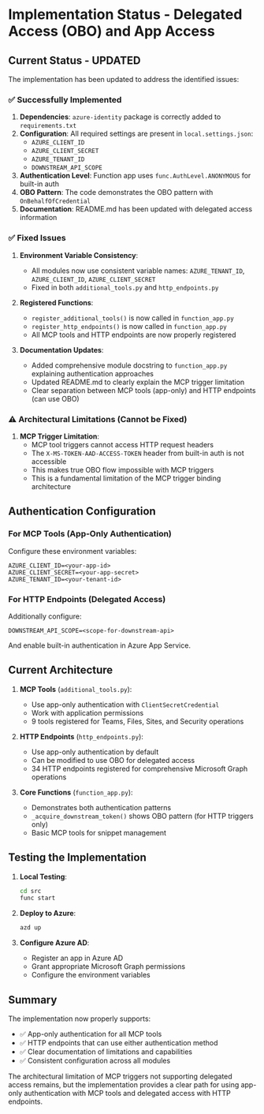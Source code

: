 # Implementation Status - Delegated Access (OBO) and App Access

## Current Status - UPDATED

The implementation has been updated to address the identified issues:

### ✅ Successfully Implemented

1. **Dependencies**: `azure-identity` package is correctly added to `requirements.txt`
2. **Configuration**: All required settings are present in `local.settings.json`:
   - `AZURE_CLIENT_ID`
   - `AZURE_CLIENT_SECRET`
   - `AZURE_TENANT_ID`
   - `DOWNSTREAM_API_SCOPE`
3. **Authentication Level**: Function app uses `func.AuthLevel.ANONYMOUS` for built-in auth
4. **OBO Pattern**: The code demonstrates the OBO pattern with `OnBehalfOfCredential`
5. **Documentation**: README.md has been updated with delegated access information

### ✅ Fixed Issues

1. **Environment Variable Consistency**: 
   - All modules now use consistent variable names: `AZURE_TENANT_ID`, `AZURE_CLIENT_ID`, `AZURE_CLIENT_SECRET`
   - Fixed in both `additional_tools.py` and `http_endpoints.py`

2. **Registered Functions**: 
   - `register_additional_tools()` is now called in `function_app.py`
   - `register_http_endpoints()` is now called in `function_app.py`
   - All MCP tools and HTTP endpoints are now properly registered

3. **Documentation Updates**:
   - Added comprehensive module docstring to `function_app.py` explaining authentication approaches
   - Updated README.md to clearly explain the MCP trigger limitation
   - Clear separation between MCP tools (app-only) and HTTP endpoints (can use OBO)

### ⚠️ Architectural Limitations (Cannot be Fixed)

1. **MCP Trigger Limitation**: 
   - MCP tool triggers cannot access HTTP request headers
   - The `X-MS-TOKEN-AAD-ACCESS-TOKEN` header from built-in auth is not accessible
   - This makes true OBO flow impossible with MCP triggers
   - This is a fundamental limitation of the MCP trigger binding architecture

## Authentication Configuration

### For MCP Tools (App-Only Authentication)
Configure these environment variables:
```
AZURE_CLIENT_ID=<your-app-id>
AZURE_CLIENT_SECRET=<your-app-secret>
AZURE_TENANT_ID=<your-tenant-id>
```

### For HTTP Endpoints (Delegated Access)
Additionally configure:
```
DOWNSTREAM_API_SCOPE=<scope-for-downstream-api>
```
And enable built-in authentication in Azure App Service.

## Current Architecture

1. **MCP Tools** (`additional_tools.py`):
   - Use app-only authentication with `ClientSecretCredential`
   - Work with application permissions
   - 9 tools registered for Teams, Files, Sites, and Security operations

2. **HTTP Endpoints** (`http_endpoints.py`):
   - Use app-only authentication by default
   - Can be modified to use OBO for delegated access
   - 34 HTTP endpoints registered for comprehensive Microsoft Graph operations

3. **Core Functions** (`function_app.py`):
   - Demonstrates both authentication patterns
   - `_acquire_downstream_token()` shows OBO pattern (for HTTP triggers only)
   - Basic MCP tools for snippet management

## Testing the Implementation

1. **Local Testing**:
   ```bash
   cd src
   func start
   ```

2. **Deploy to Azure**:
   ```bash
   azd up
   ```

3. **Configure Azure AD**:
   - Register an app in Azure AD
   - Grant appropriate Microsoft Graph permissions
   - Configure the environment variables

## Summary

The implementation now properly supports:
- ✅ App-only authentication for all MCP tools
- ✅ HTTP endpoints that can use either authentication method
- ✅ Clear documentation of limitations and capabilities
- ✅ Consistent configuration across all modules

The architectural limitation of MCP triggers not supporting delegated access remains, but the implementation provides a clear path for using app-only authentication with MCP tools and delegated access with HTTP endpoints. 
